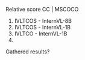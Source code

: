 
Relative score                          CC   |   MSCOCO 
1. IVLTCOS - InternVL-8B
2. IVLTCOS - InternVL-1B
3. IVLTCO - InternVL-1B
4.

Gathered results?

